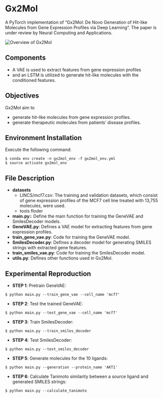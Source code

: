 # Gx2Mol 
A PyTorch implementation of “Gx2Mol: De Novo Generation of Hit-like Molecules from Gene Expression Profiles via Deep Learning“.
The paper is under review by Neural Computing and Applications. 

![Overview of Gx2Mol](https://github.com/naruto7283/Gx2Mol/blob/main/gx2mol.png)


## Components
- A VAE is used to extract features from gene expression profiles
- and an LSTM is utilized to generate hit-like molecules with the conditioned features.
  
## Objectives 
Gx2Mol aim to
- generate hit-like molecules from gene expression profiles.
- generate therapeutic molecules from patients’ disease profiles.

## Environment Installation
Execute the following command:
```
$ conda env create -n gx2mol_env -f gx2mol_env.yml
$ source activate gx2mol_env 
```

## File Description

- **datasets**
    - LINCS/mcf7.csv: The training and validation datasets, which consist of gene expression profiles of the MCF7 cell line treated with 13,755 molecules, were used.
    - tools floder
- **main.py:**: Define the main function for training the GeneVAE and SmilesDecoder models.
- **GeneVAE.py**: Defines a VAE model for extracting features from gene expression profiles.
- **train_gene_vae.py**: Code for training the GeneVAE model.
- **SmilesDecoder.py**: Defines a decoder model for generating SMILES strings with extracted gene features.
- **train_smiles_vae.py**: Code for training the SmilesDecoder model.
- **utils.py**: Defines other functions used in Gx2Mol.

## Experimental Reproduction

  - **STEP 1**: Pretrain GeneVAE:
  ``` 
  $ python main.py --train_gene_vae --cell_name 'mcf7'
  ```
  - **STEP 2**: Test the trained GeneVAE:
  ```
  $ python main.py --test_gene_vae --cell_name 'mcf7'
  ```
  - **STEP 3**: Train SmilesDecoder: 
  ```  
  $ python main.py --train_smiles_decoder 
  ```
  - **STEP 4**: Test SmilesDecoder: 
  ```
  $ python main.py --test_smiles_decoder
  ```
  - **STEP 5**: Generate molecules for the 10 ligands: 
  ```
  $ python main.py --generation --protein_name 'AKT1'
  ```	
  - **STEP 6**: Calculate Tanimoto similarity between a source ligand and generated SMILES strings: 
  ```
  $ python main.py --calculate_tanimoto 
  ```
